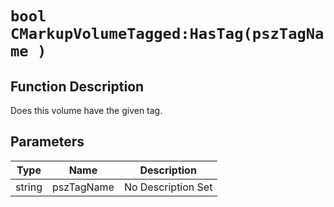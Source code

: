 # `bool CMarkupVolumeTagged:HasTag(pszTagName )`
## Function Description
Does this volume have the given tag.
## Parameters
Type|Name|Description
--|--|--
string|pszTagName|No Description Set
